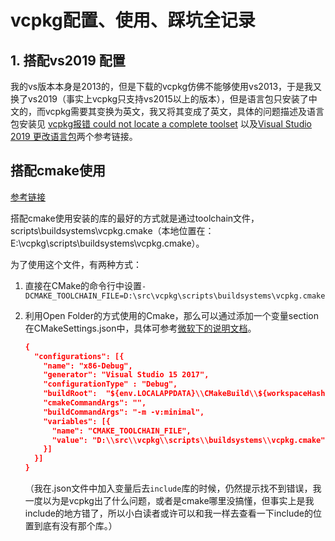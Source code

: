 # vcpkg配置、使用、踩坑全记录

## 1. 搭配vs2019 配置

我的vs版本本身是2013的，但是下载的vcpkg仿佛不能够使用vs2013，于是我又换了vs2019（事实上vcpkg只支持vs2015以上的版本），但是语言包只安装了中文的，而vcpkg需要其变换为英文，我又将其变成了英文，具体的问题描述及语言包安装见 [vcpkg报错 could not locate a complete toolset](https://zhuanlan.zhihu.com/p/120183174)  以及[Visual Studio 2019 更改语言包](https://zhuanlan.zhihu.com/p/120183174)两个参考链接。

## 搭配cmake使用

[参考链接](https://github.com/microsoft/vcpkg/blob/master/docs/examples/installing-and-using-packages.md#cmake-toolchain-file)

搭配cmake使用安装的库的最好的方式就是通过toolchain文件，scripts\buildsystems\vcpkg.cmake（本地位置在：E:\vcpkg\scripts\buildsystems\vcpkg.cmake）。

为了使用这个文件，有两种方式：

1. 直接在CMake的命令行中设置`-DCMAKE_TOOLCHAIN_FILE=D:\src\vcpkg\scripts\buildsystems\vcpkg.cmake`

2. 利用Open Folder的方式使用的Cmake，那么可以通过添加一个变量section在CMakeSettings.json中，具体可参考[微软下的说明文档](https://github.com/microsoft/vcpkg/blob/master/docs/examples/installing-and-using-packages.md#cmake-toolchain-file)。

   ```cmake
   {
     "configurations": [{
       "name": "x86-Debug",
       "generator": "Visual Studio 15 2017",
       "configurationType" : "Debug",
       "buildRoot":  "${env.LOCALAPPDATA}\\CMakeBuild\\${workspaceHash}\\build\\${name}",
       "cmakeCommandArgs": "",
       "buildCommandArgs": "-m -v:minimal",
       "variables": [{
         "name": "CMAKE_TOOLCHAIN_FILE",
         "value": "D:\\src\\vcpkg\\scripts\\buildsystems\\vcpkg.cmake"
       }]
     }]
   }
   ```

   （我在.json文件中加入变量后去`include`库的时候，仍然提示找不到错误，我一度以为是vcpkg出了什么问题，或者是cmake哪里没搞懂，但事实上是我include的地方错了，所以小白读者或许可以和我一样去查看一下include的位置到底有没有那个库。）